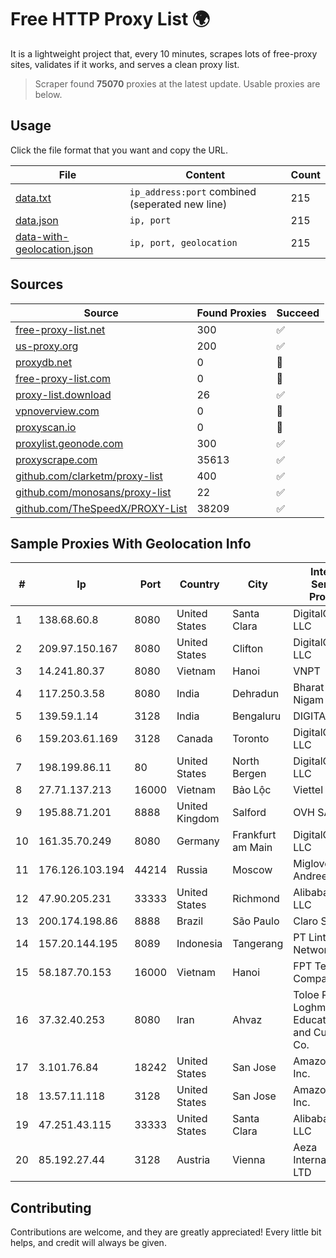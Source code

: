 
# Free HTTP Proxy List 🌍

It is a lightweight project that, every 10 minutes, scrapes lots of free-proxy sites, validates if it works, and serves a clean proxy list.


> Scraper found **75070** proxies at the latest update. Usable proxies are below.

## Usage

Click the file format that you want and copy the URL.


|File|Content|Count|
|----|-------|-----|
|[data.txt](https://raw.githubusercontent.com/themiralay/Proxy-List-World/master/data.txt)|`ip_address:port` combined (seperated new line)|215|
|[data.json](https://raw.githubusercontent.com/themiralay/Proxy-List-World/master/data.json)|`ip, port`|215|
|[data-with-geolocation.json](https://raw.githubusercontent.com/themiralay/Proxy-List-World/master/data-with-geolocation.json)|`ip, port, geolocation`|215|

## Sources

|Source|Found Proxies|Succeed|
|------|-------------|-------|
|[free-proxy-list.net](https://free-proxy-list.net)|300|✅|
|[us-proxy.org](https://www.us-proxy.org)|200|✅|
|[proxydb.net](http://proxydb.net)|0|🚫|
|[free-proxy-list.com](https://free-proxy-list.com/?page=&port=&type%5B%5D=http&type%5B%5D=https&up_time=0&search=Search)|0|🚫|
|[proxy-list.download](https://www.proxy-list.download/HTTP)|26|✅|
|[vpnoverview.com](https://vpnoverview.com/privacy/anonymous-browsing/free-proxy-servers)|0|🚫|
|[proxyscan.io](https://www.proxyscan.io)|0|🚫|
|[proxylist.geonode.com](https://proxylist.geonode.com/api/proxy-list?limit=300&page=1&sort_by=lastChecked&sort_type=desc&protocols=http,https)|300|✅|
|[proxyscrape.com](https://api.proxyscrape.com/v2/?request=displayproxies&protocol=http&timeout=10000&country=all&ssl=all&anonymity=all)|35613|✅|
|[github.com/clarketm/proxy-list](https://raw.githubusercontent.com/clarketm/proxy-list/master/proxy-list-raw.txt)|400|✅|
|[github.com/monosans/proxy-list](https://raw.githubusercontent.com/monosans/proxy-list/main/proxies/http.txt)|22|✅|
|[github.com/TheSpeedX/PROXY-List](https://raw.githubusercontent.com/TheSpeedX/PROXY-List/master/http.txt)|38209|✅|


## Sample Proxies With Geolocation Info

|#|Ip|Port|Country|City|Internet Service Provider|
|-|--|----|-------|----|-------------------------|
|1|138.68.60.8|8080|United States|Santa Clara|DigitalOcean, LLC|
|2|209.97.150.167|8080|United States|Clifton|DigitalOcean, LLC|
|3|14.241.80.37|8080|Vietnam|Hanoi|VNPT|
|4|117.250.3.58|8080|India|Dehradun|Bharat Sanchar Nigam Ltd|
|5|139.59.1.14|3128|India|Bengaluru|DIGITALOCEAN|
|6|159.203.61.169|3128|Canada|Toronto|DigitalOcean, LLC|
|7|198.199.86.11|80|United States|North Bergen|DigitalOcean, LLC|
|8|27.71.137.213|16000|Vietnam|Bảo Lộc|Viettel Group|
|9|195.88.71.201|8888|United Kingdom|Salford|OVH SAS|
|10|161.35.70.249|8080|Germany|Frankfurt am Main|DigitalOcean, LLC|
|11|176.126.103.194|44214|Russia|Moscow|Miglovets Egor Andreevich|
|12|47.90.205.231|33333|United States|Richmond|Alibaba.com LLC|
|13|200.174.198.86|8888|Brazil|São Paulo|Claro S.A|
|14|157.20.144.195|8089|Indonesia|Tangerang|PT Lintas Network Solusi|
|15|58.187.70.153|16000|Vietnam|Hanoi|FPT Telecom Company|
|16|37.32.40.253|8080|Iran|Ahvaz|Toloe Rayaneh Loghman Educational and Cultural Co.|
|17|3.101.76.84|18242|United States|San Jose|Amazon.com, Inc.|
|18|13.57.11.118|3128|United States|San Jose|Amazon.com, Inc.|
|19|47.251.43.115|33333|United States|Santa Clara|Alibaba Cloud LLC|
|20|85.192.27.44|3128|Austria|Vienna|Aeza International LTD|



## Contributing

Contributions are welcome, and they are greatly appreciated! Every
little bit helps, and credit will always be given.

